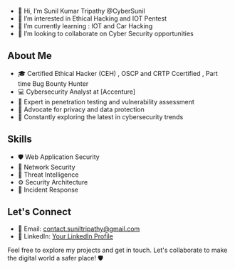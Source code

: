 - 👋 Hi, I’m Sunil Kumar Tripathy @CyberSunil
- 👀 I’m interested in Ethical Hacking and IOT Pentest
- 🌱 I’m currently learning : IOT and Car Hacking
- 💞️ I’m looking to collaborate on Cyber Security opportunities 

## About Me
- :mortar_board: Certified Ethical Hacker (CEH) , OSCP and CRTP Ccertified , Part time Bug Bounty Hunter
- :computer: Cybersecurity Analyst at [Accenture]
- :key: Expert in penetration testing and vulnerability assessment
- :lock_with_ink_pen: Advocate for privacy and data protection
- :telescope: Constantly exploring the latest in cybersecurity trends

## Skills

- 🛡️ Web Application Security
- 🔐 Network Security
- :mag_right: Threat Intelligence
- :gear: Security Architecture
- :rocket: Incident Response

## Let's Connect
- :email: Email: [contact.suniltripathy@gmail.com](mailto:contact.suniltripathy@gmail.com)
- :link: LinkedIn: [Your LinkedIn Profile](https://www.linkedin.com/in/suniltripathy)


Feel free to explore my projects and get in touch. Let's collaborate to make the digital world a safer place! :shield:

<!---
CyberSunil/CyberSunil is a ✨ special ✨ repository because its `README.md` (this file) appears on your GitHub profile.
You can click the Preview link to take a look at your changes.
--->

